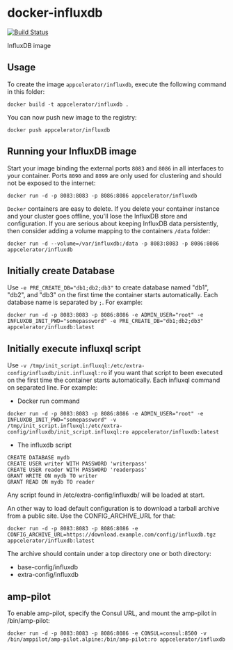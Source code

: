 docker-influxdb
=====================

[![Build Status](http://drone.amp.appcelerator.io:8000/api/badges/appcelerator/docker-influxdb/status.svg)](http://drone.amp.appcelerator.io:8000/appcelerator/docker-influxdb)

InfluxDB image


Usage
-----

To create the image `appcelerator/influxdb`, execute the following command in this folder:

    docker build -t appcelerator/influxdb .

You can now push new image to the registry:

    docker push appcelerator/influxdb


Running your InfluxDB image
---------------------------

Start your image binding the external ports `8083` and `8086` in all interfaces to your container. Ports `8090` and `8099` are only used for clustering and should not be exposed to the internet:

```docker run -d -p 8083:8083 -p 8086:8086 appcelerator/influxdb```

`Docker` containers are easy to delete. If you delete your container instance and your cluster goes offline, you'll lose the InfluxDB store and configuration. If you are serious about keeping InfluxDB data persistently, then consider adding a volume mapping to the containers `/data` folder:

```docker run -d --volume=/var/influxdb:/data -p 8083:8083 -p 8086:8086 appcelerator/influxdb```

Initially create Database
-------------------------
Use `-e PRE_CREATE_DB="db1;db2;db3"` to create database named "db1", "db2", and "db3" on the first time the container starts automatically. Each database name is separated by `;`. For example:

```docker run -d -p 8083:8083 -p 8086:8086 -e ADMIN_USER="root" -e INFLUXDB_INIT_PWD="somepassword" -e PRE_CREATE_DB="db1;db2;db3" appcelerator/influxdb:latest```

Initially execute influxql script 
---------------------------------
Use `-v /tmp/init_script.influxql:/etc/extra-config/influxdb/init.influxql:ro` if you want that script to been executed on the first time the container starts automatically. Each influxql command on separated line. For example:

- Docker run command
```
docker run -d -p 8083:8083 -p 8086:8086 -e ADMIN_USER="root" -e INFLUXDB_INIT_PWD="somepassword" -v /tmp/init_script.influxql:/etc/extra-config/influxdb/init_script.influxql:ro appcelerator/influxdb:latest
```

- The influxdb script
```
CREATE DATABASE mydb
CREATE USER writer WITH PASSWORD 'writerpass'
CREATE USER reader WITH PASSWORD 'readerpass'
GRANT WRITE ON mydb TO writer
GRANT READ ON mydb TO reader
```

Any script found in /etc/extra-config/influxdb/ will be loaded at start.

An other way to load default configuration is to download a tarball archive from a public site. Use the CONFIG_ARCHIVE_URL for that:

```
docker run -d -p 8083:8083 -p 8086:8086 -e CONFIG_ARCHIVE_URL=https://download.example.com/config/influxdb.tgz appcelerator/influxdb:latest
```

The archive should contain under a top directory one or both directory:
- base-config/influxdb
- extra-config/influxdb

amp-pilot
---------------

To enable amp-pilot, specify the Consul URL, and mount the amp-pilot in /bin/amp-pilot:

```docker run -d -p 8083:8083 -p 8086:8086 -e CONSUL=consul:8500 -v /bin/amppilot/amp-pilot.alpine:/bin/amp-pilot:ro appcelerator/influxdb```

